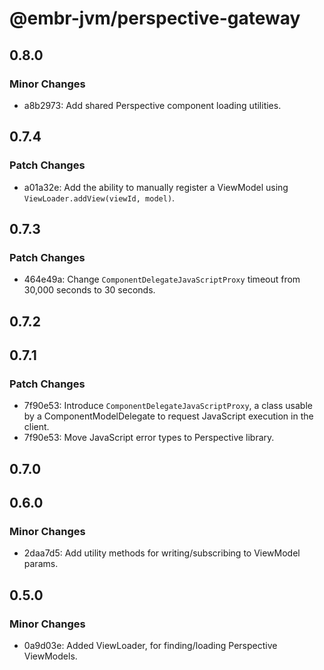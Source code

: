# @embr-jvm/perspective-gateway

## 0.8.0

### Minor Changes

- a8b2973: Add shared Perspective component loading utilities.

## 0.7.4

### Patch Changes

- a01a32e: Add the ability to manually register a ViewModel using `ViewLoader.addView(viewId, model)`.

## 0.7.3

### Patch Changes

- 464e49a: Change `ComponentDelegateJavaScriptProxy` timeout from 30,000 seconds to 30 seconds.

## 0.7.2

## 0.7.1

### Patch Changes

- 7f90e53: Introduce `ComponentDelegateJavaScriptProxy`, a class usable by a ComponentModelDelegate to request JavaScript execution in the client.
- 7f90e53: Move JavaScript error types to Perspective library.

## 0.7.0

## 0.6.0

### Minor Changes

- 2daa7d5: Add utility methods for writing/subscribing to ViewModel params.

## 0.5.0

### Minor Changes

- 0a9d03e: Added ViewLoader, for finding/loading Perspective ViewModels.
